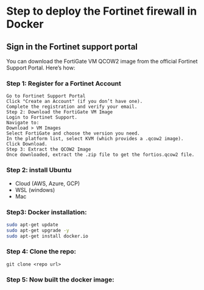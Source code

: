# Step to deploy the Fortinet firewall in Docker

## Sign in the Fortinet support portal
You can download the FortiGate VM QCOW2 image from the official Fortinet Support Portal. Here’s how:

### Step 1: Register for a Fortinet Account
```
Go to Fortinet Support Portal
Click "Create an Account" (if you don’t have one).
Complete the registration and verify your email.
Step 2: Download the FortiGate VM Image
Login to Fortinet Support.
Navigate to:
Download > VM Images
Select FortiGate and choose the version you need.
In the platform list, select KVM (which provides a .qcow2 image).
Click Download.
Step 3: Extract the QCOW2 Image
Once downloaded, extract the .zip file to get the fortios.qcow2 file.
```
### Step 2: install Ubuntu
- Cloud (AWS, Azure, GCP)
- WSL (windows)
- Mac

### Step3: Docker installation:
```bash
sudo apt-get update
sudo apt-get upgrade -y
sudo apt-get install docker.io
```
### Step 4: Clone the repo:
```
git clone <repo url>
```
### Step 5: Now built the docker image:

